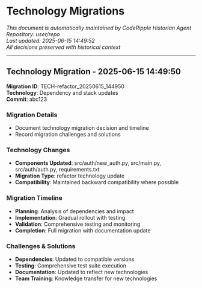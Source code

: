 # Technology Migrations

*This document is automatically maintained by CodeRipple Historian Agent*  
*Repository: user/repo*  
*Last updated: 2025-06-15 14:49:52*  
*All decisions preserved with historical context*

---

## Technology Migration - 2025-06-15 14:49:50

**Migration ID**: TECH-refactor_20250615_144950  
**Technology**: Dependency and stack updates  
**Commit**: abc123

### Migration Details
- Document technology migration decision and timeline
- Record migration challenges and solutions

### Technology Changes
- **Components Updated**: src/auth/new_auth.py, src/main.py, src/auth/auth.py, requirements.txt
- **Migration Type**: refactor technology update
- **Compatibility**: Maintained backward compatibility where possible

### Migration Timeline
- **Planning**: Analysis of dependencies and impact
- **Implementation**: Gradual rollout with testing
- **Validation**: Comprehensive testing and monitoring
- **Completion**: Full migration with documentation update

### Challenges & Solutions
- **Dependencies**: Updated to compatible versions
- **Testing**: Comprehensive test suite execution
- **Documentation**: Updated to reflect new technologies
- **Team Training**: Knowledge transfer for new technologies
